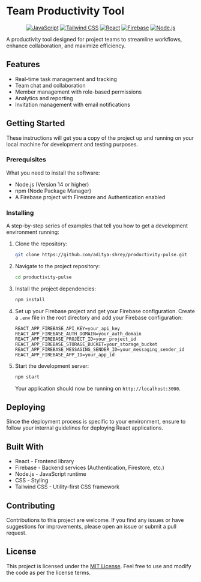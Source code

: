 # Team Productivity Tool


<p align='center'>
  <a target="_blank" href='https://developer.mozilla.org/en-US/docs/Web/JavaScript'><img src='https://img.shields.io/badge/JavaScript-blue?style=for-the-badge&logo=javascript&color=F7DF1E&labelColor=JavaScript&logoColor=white' alt="JavaScript"></a>
  <a target="_blank" href='https://tailwindcss.com/'><img src='https://img.shields.io/badge/Tailwind%20CSS-blue?style=for-the-badge&logo=tailwindcss&color=06B6D4&labelColor=tailwindcss&logoColor=white' alt="Tailwind CSS"></a>
  <a target="_blank" href='https://reactjs.org/'><img src='https://img.shields.io/badge/React-blue?style=for-the-badge&logo=react&color=61DAFB&labelColor=react&logoColor=white' alt="React"></a>
  <a target="_blank" href='https://firebase.google.com/'><img src='https://img.shields.io/badge/Firebase-blue?style=for-the-badge&logo=firebase&color=FFCA28&labelColor=Firebase&logoColor=white' alt="Firebase"></a>
  <a target="_blank" href='https://nodejs.org/'><img src='https://img.shields.io/badge/Node.js-blue?style=for-the-badge&logo=node.js&color=339933&labelColor=node.js&logoColor=white' alt="Node.js"></a>
</p>

A productivity tool designed for project teams to streamline workflows, enhance collaboration, and maximize efficiency.

## Features

- Real-time task management and tracking
- Team chat and collaboration
- Member management with role-based permissions
- Analytics and reporting
- Invitation management with email notifications

## Getting Started

These instructions will get you a copy of the project up and running on your local machine for development and testing purposes.

### Prerequisites

What you need to install the software:

- Node.js (Version 14 or higher)
- npm (Node Package Manager)
- A Firebase project with Firestore and Authentication enabled

### Installing

A step-by-step series of examples that tell you how to get a development environment running:

1. Clone the repository:

    ```bash
    git clone https://github.com/aditya-shrey/productivity-pulse.git
    ```

2. Navigate to the project repository:

    ```bash
    cd productivity-pulse
    ```

3. Install the project dependencies:

    ```bash
    npm install
    ```

4. Set up your Firebase project and get your Firebase configuration. Create a `.env` file in the root directory and add your Firebase configuration:

    ```env
    REACT_APP_FIREBASE_API_KEY=your_api_key
    REACT_APP_FIREBASE_AUTH_DOMAIN=your_auth_domain
    REACT_APP_FIREBASE_PROJECT_ID=your_project_id
    REACT_APP_FIREBASE_STORAGE_BUCKET=your_storage_bucket
    REACT_APP_FIREBASE_MESSAGING_SENDER_ID=your_messaging_sender_id
    REACT_APP_FIREBASE_APP_ID=your_app_id
    ```

5. Start the development server:

    ```bash
    npm start
    ```

    Your application should now be running on `http://localhost:3000`.

## Deploying

Since the deployment process is specific to your environment, ensure to follow your internal guidelines for deploying React applications.

## Built With

- React - Frontend library
- Firebase - Backend services (Authentication, Firestore, etc.)
- Node.js - JavaScript runtime
- CSS - Styling
- Tailwind CSS - Utility-first CSS framework

## Contributing

Contributions to this project are welcome. If you find any issues or have suggestions for improvements, please open an issue or submit a pull request.

## License

This project is licensed under the [MIT License](https://opensource.org/license/mit/). Feel free to use and modify the code as per the license terms.
